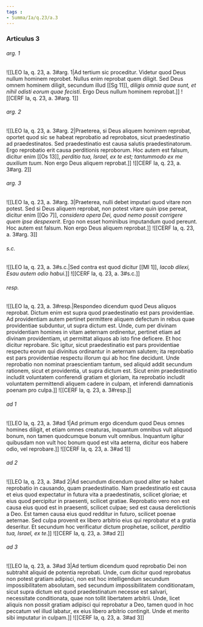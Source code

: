 ```yaml
---
tags : 
- Summa/Ia/q.23/a.3
---
```


### Articulus 3

###### arg. 1
![[LEO Ia, q. 23, a. 3#arg. 1|Ad tertium sic proceditur. Videtur quod Deus nullum hominem reprobet. Nullus enim reprobat quem diligit. Sed Deus omnem hominem diligit, secundum illud [[Sg 11]], *diligis omnia quae sunt, et nihil odisti eorum quae fecisti*. Ergo Deus nullum hominem reprobat.]]
![[CERF Ia, q. 23, a. 3#arg. 1]]

###### arg. 2
![[LEO Ia, q. 23, a. 3#arg. 2|Praeterea, si Deus aliquem hominem reprobat, oportet quod sic se habeat reprobatio ad reprobatos, sicut praedestinatio ad praedestinatos. Sed praedestinatio est causa salutis praedestinatorum. Ergo reprobatio erit causa perditionis reproborum. Hoc autem est falsum, dicitur enim [[Os 13]], *perditio tua, Israel, ex te est; tantummodo ex me auxilium tuum*. Non ergo Deus aliquem reprobat.]]
![[CERF Ia, q. 23, a. 3#arg. 2]]

###### arg. 3
![[LEO Ia, q. 23, a. 3#arg. 3|Praeterea, nulli debet imputari quod vitare non potest. Sed si Deus aliquem reprobat, non potest vitare quin ipse pereat, dicitur enim [[Qo 7]], *considera opera Dei, quod nemo possit corrigere quem ipse despexerit*. Ergo non esset hominibus imputandum quod pereunt. Hoc autem est falsum. Non ergo Deus aliquem reprobat.]]
![[CERF Ia, q. 23, a. 3#arg. 3]]

###### s.c.
![[LEO Ia, q. 23, a. 3#s.c.|Sed contra est quod dicitur [[Ml 1]], *Iacob dilexi, Esau autem odio habui*.]]
![[CERF Ia, q. 23, a. 3#s.c.]]

###### resp.
![[LEO Ia, q. 23, a. 3#resp.|Respondeo dicendum quod Deus aliquos reprobat. Dictum enim est supra quod praedestinatio est pars providentiae. Ad providentiam autem pertinet permittere aliquem defectum in rebus quae providentiae subduntur, ut supra dictum est. Unde, cum per divinam providentiam homines in vitam aeternam ordinentur, pertinet etiam ad divinam providentiam, ut permittat aliquos ab isto fine deficere. Et hoc dicitur reprobare. Sic igitur, sicut praedestinatio est pars providentiae respectu eorum qui divinitus ordinantur in aeternam salutem; ita reprobatio est pars providentiae respectu illorum qui ab hoc fine decidunt. Unde reprobatio non nominat praescientiam tantum, sed aliquid addit secundum rationem, sicut et providentia, ut supra dictum est. Sicut enim praedestinatio includit voluntatem conferendi gratiam et gloriam, ita reprobatio includit voluntatem permittendi aliquem cadere in culpam, et inferendi damnationis poenam pro culpa.]]
![[CERF Ia, q. 23, a. 3#resp.]]

###### ad 1
![[LEO Ia, q. 23, a. 3#ad 1|Ad primum ergo dicendum quod Deus omnes homines diligit, et etiam omnes creaturas, inquantum omnibus vult aliquod bonum, non tamen quodcumque bonum vult omnibus. Inquantum igitur quibusdam non vult hoc bonum quod est vita aeterna, dicitur eos habere odio, vel reprobare.]]
![[CERF Ia, q. 23, a. 3#ad 1]]

###### ad 2
![[LEO Ia, q. 23, a. 3#ad 2|Ad secundum dicendum quod aliter se habet reprobatio in causando, quam praedestinatio. Nam praedestinatio est causa et eius quod expectatur in futura vita a praedestinatis, scilicet gloriae; et eius quod percipitur in praesenti, scilicet gratiae. Reprobatio vero non est causa eius quod est in praesenti, scilicet culpae; sed est causa derelictionis a Deo. Est tamen causa eius quod redditur in futuro, scilicet poenae aeternae. Sed culpa provenit ex libero arbitrio eius qui reprobatur et a gratia deseritur. Et secundum hoc verificatur dictum prophetae, scilicet, *perditio tua, Israel, ex te*.]]
![[CERF Ia, q. 23, a. 3#ad 2]]

###### ad 3
![[LEO Ia, q. 23, a. 3#ad 3|Ad tertium dicendum quod reprobatio Dei non subtrahit aliquid de potentia reprobati. Unde, cum dicitur quod reprobatus non potest gratiam adipisci, non est hoc intelligendum secundum impossibilitatem absolutam, sed secundum impossibilitatem conditionatam, sicut supra dictum est quod praedestinatum necesse est salvari, necessitate conditionata, quae non tollit libertatem arbitrii. Unde, licet aliquis non possit gratiam adipisci qui reprobatur a Deo, tamen quod in hoc peccatum vel illud labatur, ex eius libero arbitrio contingit. Unde et merito sibi imputatur in culpam.]]
![[CERF Ia, q. 23, a. 3#ad 3]]

